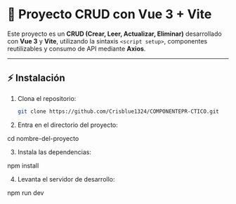# 📌 Proyecto CRUD con Vue 3 + Vite

Este proyecto es un **CRUD (Crear, Leer, Actualizar, Eliminar)** desarrollado con **Vue 3** y **Vite**, utilizando la sintaxis `<script setup>`, componentes reutilizables y consumo de API mediante **Axios**.

---

## ⚡ Instalación

1. Clona el repositorio:
   ```bash
   git clone https://github.com/Crisblue1324/COMPONENTEPR-CTICO.git

2. Entra en el directorio del proyecto:

cd nombre-del-proyecto


3. Instala las dependencias:

npm install


4. Levanta el servidor de desarrollo:

npm run dev
